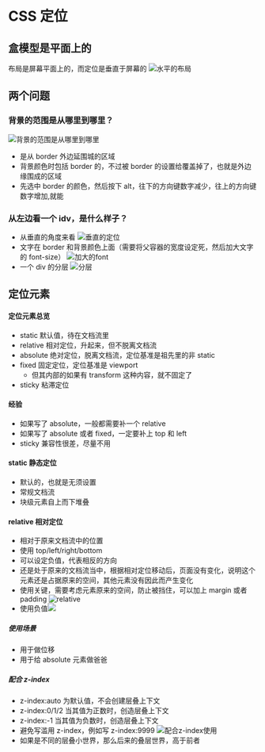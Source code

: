 # CSS 定位

## 盒模型是平面上的

布局是屏幕平面上的，而定位是垂直于屏幕的
![水平的布局](imgs/盒模型布局.png)

## 两个问题

### 背景的范围是从哪里到哪里？

![背景的范围是从哪里到哪里](imgs/背景的范围是从哪里到哪里.png)

- 是从 border 外边延围城的区域
- 背景颜色时包括 border 的，不过被 border 的设置给覆盖掉了，也就是外边缘围成的区域
- 先选中 border 的颜色，然后按下 alt，往下的方向键数字减少，往上的方向键数字增加,就能

### 从左边看一个 idv，是什么样子？

- 从垂直的角度来看
  ![垂直的定位](imgs/定位.png)
- 文字在 border 和背景颜色上面（需要将父容器的宽度设定死，然后加大文字的 font-size）
  ![加大的font](imgs/加大的font-size.png)
- 一个 div 的分层
  ![分层](imgs/分层.png)

## 定位元素

#### 定位元素总览

- static 默认值，待在文档流里
- relative 相对定位，升起来，但不脱离文档流
- absolute 绝对定位，脱离文档流，定位基准是祖先里的非 static
- fixed 固定定位，定位基准是 viewport
  - 但其内部的如果有 transform 这种内容，就不固定了
- sticky 粘滞定位

#### 经验

- 如果写了 absolute，一般都需要补一个 relative
- 如果写了 absolute 或者 fixed，一定要补上 top 和 left
- sticky 兼容性很差，尽量不用

#### static 静态定位

- 默认的，也就是无须设置
- 常规文档流
- 块级元素自上而下堆叠

#### relative 相对定位

- 相对于原来文档流中的位置
- 使用 top/left/right/bottom
- 可以设定负值，代表相反的方向
- 还是处于原来的文档流当中，根据相对定位移动后，页面没有变化，说明这个元素还是占据原来的空间，其他元素没有因此而产生变化
- 使用关键，需要考虑元素原来的空间，防止被挡住，可以加上 margin 或者 padding
  ![relative](imgs/relative.png)
- 使用负值![](imgs/使用负值.png)

##### 使用场景

- 用于做位移
- 用于给 absolute 元素做爸爸

##### 配合 z-index

- z-index:auto 为默认值，不会创建层叠上下文
- z-index:0/1/2 当其值为正数时，创造层叠上下文
- z-index:-1 当其值为负数时，创造层叠上下文
- 避免写滥用 z-index，例如写 z-index:9999
  ![配合z-index使用](imgs/配合z-index.png)
- 如果是不同的层叠小世界，那么后来的叠层世界，高于前者

####
